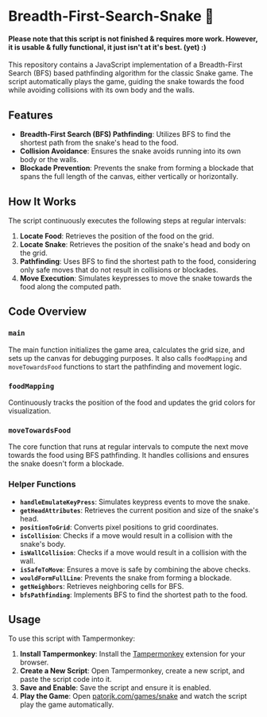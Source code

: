 # Breadth-First-Search-Snake 🐍

#### Please note that this script is not finished & requires more work. However, it is usable & fully functional, it just isn't at it's best. (yet) :) <br/>

This repository contains a JavaScript implementation of a Breadth-First Search (BFS) based pathfinding algorithm for the classic Snake game. The script automatically plays the game, guiding the snake towards the food while avoiding collisions with its own body and the walls.

## Features

- **Breadth-First Search (BFS) Pathfinding**: Utilizes BFS to find the shortest path from the snake's head to the food.
- **Collision Avoidance**: Ensures the snake avoids running into its own body or the walls.
- **Blockade Prevention**: Prevents the snake from forming a blockade that spans the full length of the canvas, either vertically or horizontally.

## How It Works

The script continuously executes the following steps at regular intervals:

1. **Locate Food**: Retrieves the position of the food on the grid.
2. **Locate Snake**: Retrieves the position of the snake's head and body on the grid.
3. **Pathfinding**: Uses BFS to find the shortest path to the food, considering only safe moves that do not result in collisions or blockades.
4. **Move Execution**: Simulates keypresses to move the snake towards the food along the computed path.

## Code Overview

### `main`

The main function initializes the game area, calculates the grid size, and sets up the canvas for debugging purposes. It also calls `foodMapping` and `moveTowardsFood` functions to start the pathfinding and movement logic.

### `foodMapping`

Continuously tracks the position of the food and updates the grid colors for visualization.

### `moveTowardsFood`

The core function that runs at regular intervals to compute the next move towards the food using BFS pathfinding. It handles collisions and ensures the snake doesn't form a blockade.

### Helper Functions

- **`handleEmulateKeyPress`**: Simulates keypress events to move the snake.
- **`getHeadAttributes`**: Retrieves the current position and size of the snake's head.
- **`positionToGrid`**: Converts pixel positions to grid coordinates.
- **`isCollision`**: Checks if a move would result in a collision with the snake's body.
- **`isWallCollision`**: Checks if a move would result in a collision with the wall.
- **`isSafeToMove`**: Ensures a move is safe by combining the above checks.
- **`wouldFormFullLine`**: Prevents the snake from forming a blockade.
- **`getNeighbors`**: Retrieves neighboring cells for BFS.
- **`bfsPathfinding`**: Implements BFS to find the shortest path to the food.

## Usage

To use this script with Tampermonkey:

1. **Install Tampermonkey**: Install the [Tampermonkey](https://www.tampermonkey.net/) extension for your browser.
2. **Create a New Script**: Open Tampermonkey, create a new script, and paste the script code into it.
3. **Save and Enable**: Save the script and ensure it is enabled.
4. **Play the Game**: Open [patorjk.com/games/snake](https://patorjk.com/games/snake/) and watch the script play the game automatically.
